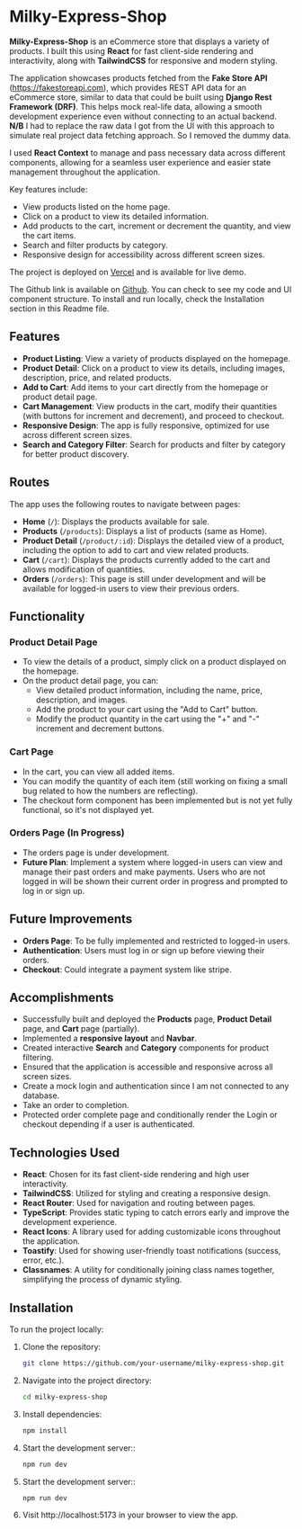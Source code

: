 # Milky-Express-Shop

**Milky-Express-Shop** is an eCommerce store that displays a variety of products. I built this using **React** for fast client-side rendering and interactivity, along with **TailwindCSS** for responsive and modern styling.

The application showcases products fetched from the **Fake Store API** (https://fakestoreapi.com), which provides REST API data for an eCommerce store, similar to data that could be built using **Django Rest Framework (DRF)**. This helps mock real-life data, allowing a smooth development experience even without connecting to an actual backend.
**N/B** I had to replace the raw data I got from the UI with this approach to simulate real project data fetching approach. So I removed the dummy data.

I used **React Context** to manage and pass necessary data across different components, allowing for a seamless user experience and easier state management throughout the application.

Key features include:
- View products listed on the home page.
- Click on a product to view its detailed information.
- Add products to the cart, increment or decrement the quantity, and view the cart items.
- Search and filter products by category.
- Responsive design for accessibility across different screen sizes.

The project is deployed on [Vercel](https://milky-express-shop.vercel.app) and is available for live demo.

The Github link is available on [Github](https://github.com/edemaukabi/milky-express-shop). You can check to see my code and UI component structure.
To install and run locally, check the Installation section in this Readme file.

## Features

- **Product Listing**: View a variety of products displayed on the homepage.
- **Product Detail**: Click on a product to view its details, including images, description, price, and related products.
- **Add to Cart**: Add items to your cart directly from the homepage or product detail page.
- **Cart Management**: View products in the cart, modify their quantities (with buttons for increment and decrement), and proceed to checkout.
- **Responsive Design**: The app is fully responsive, optimized for use across different screen sizes.
- **Search and Category Filter**: Search for products and filter by category for better product discovery.

## Routes

The app uses the following routes to navigate between pages:

- **Home** (`/`): Displays the products available for sale.
- **Products** (`/products`): Displays a list of products (same as Home).
- **Product Detail** (`/product/:id`): Displays the detailed view of a product, including the option to add to cart and view related products.
- **Cart** (`/cart`): Displays the products currently added to the cart and allows modification of quantities.
- **Orders** (`/orders`): This page is still under development and will be available for logged-in users to view their previous orders.

## Functionality

### Product Detail Page
- To view the details of a product, simply click on a product displayed on the homepage.
- On the product detail page, you can:
  - View detailed product information, including the name, price, description, and images.
  - Add the product to your cart using the "Add to Cart" button.
  - Modify the product quantity in the cart using the "+" and "-" increment and decrement buttons.

### Cart Page
- In the cart, you can view all added items.
- You can modify the quantity of each item (still working on fixing a small bug related to how the numbers are reflecting).
- The checkout form component has been implemented but is not yet fully functional, so it's not displayed yet.

### Orders Page (In Progress)
- The orders page is under development.
- **Future Plan**: Implement a system where logged-in users can view and manage their past orders and make payments. Users who are not logged in will be shown their current order in progress and prompted to log in or sign up.

## Future Improvements

- **Orders Page**: To be fully implemented and restricted to logged-in users.
- **Authentication**: Users must log in or sign up before viewing their orders.
- **Checkout**: Could integrate a payment system like stripe.

## Accomplishments

- Successfully built and deployed the **Products** page, **Product Detail** page, and **Cart** page (partially).
- Implemented a **responsive layout** and **Navbar**.
- Created interactive **Search** and **Category** components for product filtering.
- Ensured that the application is accessible and responsive across all screen sizes.
- Create a mock login and authentication since I am not connected to any database.
- Take an order to completion. 
- Protected order complete page and conditionally render the Login or checkout depending if a user is authenticated.
## Technologies Used

- **React**: Chosen for its fast client-side rendering and high user interactivity.
- **TailwindCSS**: Utilized for styling and creating a responsive design.
- **React Router**: Used for navigation and routing between pages.
- **TypeScript**: Provides static typing to catch errors early and improve the development experience.
- **React Icons**: A library used for adding customizable icons throughout the application.
- **Toastify**: Used for showing user-friendly toast notifications (success, error, etc.).
- **Classnames**: A utility for conditionally joining class names together, simplifying the process of dynamic styling.


## Installation

To run the project locally:

1. Clone the repository:
   ```bash
   git clone https://github.com/your-username/milky-express-shop.git

2. Navigate into the project directory:
    ```bash
    cd milky-express-shop

3. Install dependencies:
    ```bash
    npm install

4. Start the development server::
    ```bash
    npm run dev

4. Start the development server::
    ```bash
    npm run dev

5. Visit http://localhost:5173 in your browser to view the app.

